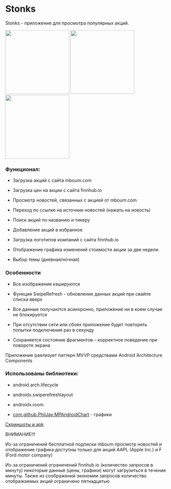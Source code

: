 # Stonks

Stonks - приложение для просмотра популярных акций.


<div display="inline-block">
<img src="https://thumb.cloud.mail.ru/weblink/thumb/xw1/k2MG/BJPahPkkZ/Screenshot_2021-04-04-22-09-44-181_com.example.stonks.jpg" margin="2px" width="200">
<img src="https://thumb.cloud.mail.ru/weblink/thumb/xw1/k2MG/BJPahPkkZ/Screenshot_2021-04-04-22-09-49-890_com.example.stonks.jpg" margin="2px" width="200">
<img src="https://thumb.cloud.mail.ru/weblink/thumb/xw1/k2MG/BJPahPkkZ/Screenshot_2021-04-04-22-10-04-896_com.example.stonks.jpg" margin="2px" width="200">
</div>



### Функционал:

* Загрузка акций с сайта mboum.com

* Загрузка цен на акции с сайта finnhub.io

* Просмотр новостей, связанных с акцией от mboum.com

* Переход по ссылке на источник новостей (нажать на новость)

* Поиск акций по названию и тикеру

* Добавление акций в избранное

* Загрузка логотипов компаний с сайта finnhub.io

* Отображение графика изменений стоимости акции за две недели

* Выбор темы (дневная/ночная)

### Особенности

* Все изображения кэшируются

* Функция SwipeRefresh - обновление данных акций при свайпе списка вверх

* Все данные получаются асинхронно, приложение ни в коем случае не блокируется

* При отсутствии сети или сбоях приложение будет повторять попытки подключения раз в секунду

* Сохраняется состояние фрагментов – корректное поведение при повороте экрана

Приложение раелизует паттерн MVVP средствами Android Architecture Components

### Использованы библиотеки:

* android.arch.lifecycle

* androidx.swiperefreshlayout

* androidx.room

* [com.github.PhilJay:MPAndroidChart](https://github.com/PhilJay/MPAndroidChart) - графики


[Скриншоты и apk](https://cloud.mail.ru/public/k2MG/BJPahPkkZ)

ВНИМАНИЕ!!!

Из-за ограничений бесплатной подписки mboum просмотр новостей и отображение графика доступны только для акций AAPL (Apple Inc.) и F (Ford motor company)

Из-за ограничений ограничений finnhub.io (количество запросов в минуту) некоторые данные (цены, графики) могут загрузиться в течение минуты. Также из соображений экономии запросов количество отображаемых акций ограничено пятнадцатью



